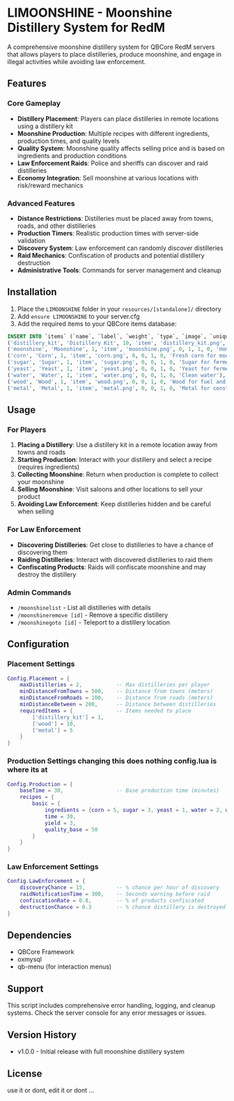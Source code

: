 # LIMOONSHINE - Moonshine Distillery System for RedM

A comprehensive moonshine distillery system for QBCore RedM servers that allows players to place distilleries, produce moonshine, and engage in illegal activities while avoiding law enforcement.

## Features

### Core Gameplay
- **Distillery Placement**: Players can place distilleries in remote locations using a distillery kit
- **Moonshine Production**: Multiple recipes with different ingredients, production times, and quality levels
- **Quality System**: Moonshine quality affects selling price and is based on ingredients and production conditions
- **Law Enforcement Raids**: Police and sheriffs can discover and raid distilleries
- **Economy Integration**: Sell moonshine at various locations with risk/reward mechanics

### Advanced Features
- **Distance Restrictions**: Distilleries must be placed away from towns, roads, and other distilleries
- **Production Timers**: Realistic production times with server-side validation
- **Discovery System**: Law enforcement can randomly discover distilleries
- **Raid Mechanics**: Confiscation of products and potential distillery destruction
- **Administrative Tools**: Commands for server management and cleanup

## Installation

1. Place the `LIMOONSHINE` folder in your `resources/[standalone]/` directory
2. Add `ensure LIMOONSHINE` to your server.cfg
3. Add the required items to your QBCore items database:

```sql
INSERT INTO `items` (`name`, `label`, `weight`, `type`, `image`, `unique`, `useable`, `shouldClose`, `combinable`, `description`) VALUES
('distillery_kit', 'Distillery Kit', 10, 'item', 'distillery_kit.png', 0, 1, 1, 0, 'Everything needed to set up a moonshine distillery'),
('moonshine', 'Moonshine', 1, 'item', 'moonshine.png', 0, 1, 1, 0, 'Homemade moonshine whiskey'),
('corn', 'Corn', 1, 'item', 'corn.png', 0, 0, 1, 0, 'Fresh corn for moonshine production'),
('sugar', 'Sugar', 1, 'item', 'sugar.png', 0, 0, 1, 0, 'Sugar for fermentation'),
('yeast', 'Yeast', 1, 'item', 'yeast.png', 0, 0, 1, 0, 'Yeast for fermentation'),
('water', 'Water', 1, 'item', 'water.png', 0, 0, 1, 0, 'Clean water'),
('wood', 'Wood', 1, 'item', 'wood.png', 0, 0, 1, 0, 'Wood for fuel and construction'),
('metal', 'Metal', 1, 'item', 'metal.png', 0, 0, 1, 0, 'Metal for construction');
```

## Usage

### For Players
1. **Placing a Distillery**: Use a distillery kit in a remote location away from towns and roads
2. **Starting Production**: Interact with your distillery and select a recipe (requires ingredients)
3. **Collecting Moonshine**: Return when production is complete to collect your moonshine
4. **Selling Moonshine**: Visit saloons and other locations to sell your product
5. **Avoiding Law Enforcement**: Keep distilleries hidden and be careful when selling

### For Law Enforcement
- **Discovering Distilleries**: Get close to distilleries to have a chance of discovering them
- **Raiding Distilleries**: Interact with discovered distilleries to raid them
- **Confiscating Products**: Raids will confiscate moonshine and may destroy the distillery

### Admin Commands
- `/moonshinelist` - List all distilleries with details
- `/moonshineremove [id]` - Remove a specific distillery
- `/moonshinegoto [id]` - Teleport to a distillery location

## Configuration

### Placement Settings
```lua
Config.Placement = {
    maxDistilleries = 2,           -- Max distilleries per player
    minDistanceFromTowns = 500,    -- Distance from towns (meters)
    minDistanceFromRoads = 100,    -- Distance from roads (meters)
    minDistanceBetween = 200,      -- Distance between distilleries
    requiredItems = {              -- Items needed to place
        ['distillery_kit'] = 1,
        ['wood'] = 10,
        ['metal'] = 5
    }
}
```

### Production Settings changing this does nothing config.lua is where its at 
```lua
Config.Production = {
    baseTime = 30,                 -- Base production time (minutes)
    recipes = {
        basic = {
            ingredients = {corn = 5, sugar = 3, yeast = 1, water = 2, wood = 3},
            time = 30,
            yield = 3,
            quality_base = 50
        }
    }
}
```

### Law Enforcement Settings
```lua
Config.LawEnforcement = {
    discoveryChance = 15,          -- % chance per hour of discovery
    raidNotificationTime = 300,    -- Seconds warning before raid
    confiscationRate = 0.8,        -- % of products confiscated
    destructionChance = 0.3        -- % chance distillery is destroyed
}
```

## Dependencies

- QBCore Framework
- oxmysql
- qb-menu (for interaction menus)

## Support

This script includes comprehensive error handling, logging, and cleanup systems. Check the server console for any error messages or issues.

## Version History

- v1.0.0 - Initial release with full moonshine distillery system

## License

use it or dont, edit it or dont ...
